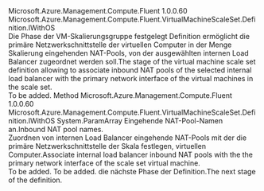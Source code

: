 <Type Name="IWithInternalInternalLoadBalancerNatPool" FullName="Microsoft.Azure.Management.Compute.Fluent.VirtualMachineScaleSet.Definition.IWithInternalInternalLoadBalancerNatPool">
  <TypeSignature Language="C#" Value="public interface IWithInternalInternalLoadBalancerNatPool : Microsoft.Azure.Management.Compute.Fluent.VirtualMachineScaleSet.Definition.IWithOS" />
  <TypeSignature Language="ILAsm" Value=".class public interface auto ansi abstract IWithInternalInternalLoadBalancerNatPool implements class Microsoft.Azure.Management.Compute.Fluent.VirtualMachineScaleSet.Definition.IWithOS" />
  <TypeSignature Language="DocId" Value="T:Microsoft.Azure.Management.Compute.Fluent.VirtualMachineScaleSet.Definition.IWithInternalInternalLoadBalancerNatPool" />
  <TypeSignature Language="VB.NET" Value="Public Interface IWithInternalInternalLoadBalancerNatPool&#xA;Implements IWithOS" />
  <TypeSignature Language="F#" Value="type IWithInternalInternalLoadBalancerNatPool = interface&#xA;    interface IWithOS" />
  <AssemblyInfo>
    <AssemblyName>Microsoft.Azure.Management.Compute.Fluent</AssemblyName>
    <AssemblyVersion>1.0.0.60</AssemblyVersion>
  </AssemblyInfo>
  <Interfaces>
    <Interface>
      <InterfaceName>Microsoft.Azure.Management.Compute.Fluent.VirtualMachineScaleSet.Definition.IWithOS</InterfaceName>
    </Interface>
  </Interfaces>
  <Docs>
    <summary>
            <span data-ttu-id="f2fdc-101">Die Phase der VM-Skalierungsgruppe festgelegt Definition ermöglicht die primäre Netzwerkschnittstelle der virtuellen Computer in der Menge Skalierung eingehenden NAT-Pools, von der ausgewählten internen Load Balancer zugeordnet werden soll.</span><span class="sxs-lookup"><span data-stu-id="f2fdc-101">The stage of the virtual machine scale set definition allowing to associate inbound NAT pools of the selected internal load balancer with the primary network interface of the virtual machines in the scale set.</span></span>
            </summary>
    <remarks>To be added.</remarks>
  </Docs>
  <Members>
    <Member MemberName="WithPrimaryInternalLoadBalancerInboundNatPools">
      <MemberSignature Language="C#" Value="public Microsoft.Azure.Management.Compute.Fluent.VirtualMachineScaleSet.Definition.IWithOS WithPrimaryInternalLoadBalancerInboundNatPools (params string[] natPoolNames);" />
      <MemberSignature Language="ILAsm" Value=".method public hidebysig newslot virtual instance class Microsoft.Azure.Management.Compute.Fluent.VirtualMachineScaleSet.Definition.IWithOS WithPrimaryInternalLoadBalancerInboundNatPools(string[] natPoolNames) cil managed" />
      <MemberSignature Language="DocId" Value="M:Microsoft.Azure.Management.Compute.Fluent.VirtualMachineScaleSet.Definition.IWithInternalInternalLoadBalancerNatPool.WithPrimaryInternalLoadBalancerInboundNatPools(System.String[])" />
      <MemberSignature Language="VB.NET" Value="Public Function WithPrimaryInternalLoadBalancerInboundNatPools (ParamArray natPoolNames As String()) As IWithOS" />
      <MemberSignature Language="F#" Value="abstract member WithPrimaryInternalLoadBalancerInboundNatPools : string[] -&gt; Microsoft.Azure.Management.Compute.Fluent.VirtualMachineScaleSet.Definition.IWithOS" Usage="iWithInternalInternalLoadBalancerNatPool.WithPrimaryInternalLoadBalancerInboundNatPools natPoolNames" />
      <MemberType>Method</MemberType>
      <AssemblyInfo>
        <AssemblyName>Microsoft.Azure.Management.Compute.Fluent</AssemblyName>
        <AssemblyVersion>1.0.0.60</AssemblyVersion>
      </AssemblyInfo>
      <ReturnValue>
        <ReturnType>Microsoft.Azure.Management.Compute.Fluent.VirtualMachineScaleSet.Definition.IWithOS</ReturnType>
      </ReturnValue>
      <Parameters>
        <Parameter Name="natPoolNames" Type="System.String[]">
          <Attributes>
            <Attribute>
              <AttributeName>System.ParamArray</AttributeName>
            </Attribute>
          </Attributes>
        </Parameter>
      </Parameters>
      <Docs>
        <param name="natPoolNames"><span data-ttu-id="f2fdc-102">Eingehende NAT-Pool-Namen an.</span><span class="sxs-lookup"><span data-stu-id="f2fdc-102">Inbound NAT pool names.</span></span></param>
        <summary>
            <span data-ttu-id="f2fdc-103">Zuordnen von internen Load Balancer eingehende NAT-Pools mit der die primäre Netzwerkschnittstelle der Skala festlegen, virtuellen Computer.</span><span class="sxs-lookup"><span data-stu-id="f2fdc-103">Associate internal load balancer inbound NAT pools with the the primary network interface of the scale set virtual machine.</span></span>
            </summary>
        <returns>To be added.</returns>
        <remarks>To be added.</remarks>
        <return><span data-ttu-id="f2fdc-104">die nächste Phase der Definition.</span><span class="sxs-lookup"><span data-stu-id="f2fdc-104">The next stage of the definition.</span></span></return>
      </Docs>
    </Member>
  </Members>
</Type>